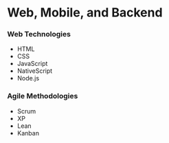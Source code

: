 # Web, Mobile, and Backend

### Web Technologies
* HTML
* CSS
* JavaScript
* NativeScript
* Node.js

### Agile Methodologies
* Scrum
* XP
* Lean
* Kanban
